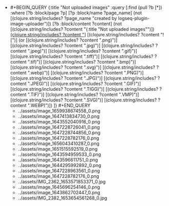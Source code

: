 - #+BEGIN_QUERY
  {:title "Not uploaded images"
    :query [:find (pull ?b [*])
          :where
          [?b :block/page ?p]
          [?p :block/name ?page_name]
          (not [(clojure.string/includes? ?page_name "created by logseq-plugin-image-uploader")])
          [?b :block/content ?content]
          (not [(clojure.string/includes? ?content "{:title \"Not uploaded images\"")])
          [(clojure.string/includes? ?content "](../assets")]
          [(clojure.string/includes? ?content "![")]
          (or [(clojure.string/includes? ?content ".png)")]
              [(clojure.string/includes? ?content ".jpg)")]
              [(clojure.string/includes? ?content ".jpeg)")]
              [(clojure.string/includes? ?content ".gif)")]
              [(clojure.string/includes? ?content ".tiff)")]
              [(clojure.string/includes? ?content ".tif)")]
              [(clojure.string/includes? ?content ".bmp)")]
              [(clojure.string/includes? ?content ".svg)")]
              [(clojure.string/includes? ?content ".webp)")]
              [(clojure.string/includes? ?content ".PNG)")]
              [(clojure.string/includes? ?content ".JPG)")]
              [(clojure.string/includes? ?content ".JPEG)")]
              [(clojure.string/includes? ?content ".GIF)")]
              [(clojure.string/includes? ?content ".TIGG)")]
              [(clojure.string/includes? ?content ".TIF)")]
              [(clojure.string/includes? ?content ".VMP)")]
              [(clojure.string/includes? ?content ".SVG)")]
              [(clojure.string/includes? ?content ".WEBP)")])
        ]}
  #+END_QUERY
	- ../assets/image_1659938674558_0.png
	- ../assets/image_1647413834730_0.png
	- ../assets/image_1643552040916_0.png
	- ../assets/image_1647228726041_0.png
	- ../assets/image_1647228744856_0.png
	- ../assets/image_1647228782176_0.png
	- ../assets/image_1656043410287_0.png
	- ../assets/image_1651515592519_0.png
	- ../assets/image_1643594959533_0.png
	- ../assets/image_1643596611751_0.png
	- ../assets/image_1644295992892_0.png
	- ../assets/image_1647228963561_0.png
	- ../assets/image_1647228782176_0.png
	- ../assets/IMG_2362_1653571853371_0.jpg
	- ../assets/image_1645696254146_0.png
	- ../assets/image_1643862702447_0.png
	- ../assets/IMG_2382_1653654561268_0.jpg